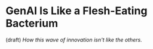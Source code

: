 # GenAI Is Like a Flesh-Eating Bacterium
(draft) 
*How this wave of innovation isn't like the others.* 

